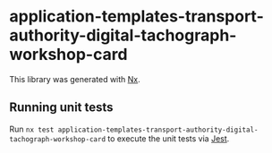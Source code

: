 # application-templates-transport-authority-digital-tachograph-workshop-card

This library was generated with [Nx](https://nx.dev).

## Running unit tests

Run `nx test application-templates-transport-authority-digital-tachograph-workshop-card` to execute the unit tests via [Jest](https://jestjs.io).
